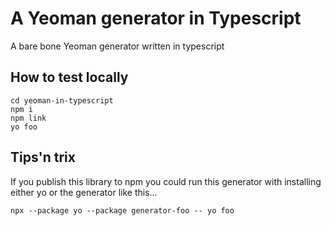 # A Yeoman generator in Typescript
A bare bone Yeoman generator written in typescript

## How to test locally
```console
cd yeoman-in-typescript
npm i
npm link
yo foo
```

## Tips'n trix
If you publish this library to npm you could run this generator with installing either yo or the generator like this...
```console
npx --package yo --package generator-foo -- yo foo
```